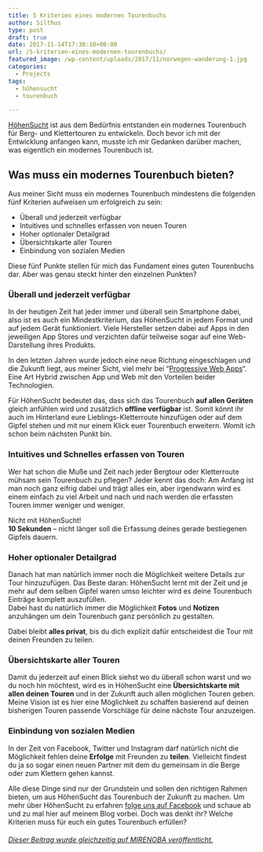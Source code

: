 ```yaml
---
title: 5 Kriterien eines modernen Tourenbuchs
author: Silthus
type: post
draft: true
date: 2017-11-14T17:30:10+00:00
url: /5-kriterien-eines-modernen-tourenbuchs/
featured_image: /wp-content/uploads/2017/11/norwegen-wanderung-1.jpg
categories:
  - Projects
tags:
  - höhensucht
  - tourenbuch

---
```

[HöhenSucht][1] ist aus dem Bedürfnis entstanden ein modernes Tourenbuch für Berg- und Klettertouren zu entwickeln. Doch bevor ich mit der Entwicklung anfangen kann, musste ich mir Gedanken darüber machen, was eigentlich ein modernes Tourenbuch ist.<!--more-->

## Was muss ein modernes Tourenbuch bieten?

Aus meiner Sicht muss ein modernes Tourenbuch mindestens die folgenden fünf Kriterien aufweisen um erfolgreich zu sein:

  * Überall und jederzeit verfügbar
  * Intuitives und schnelles erfassen von neuen Touren
  * Hoher optionaler Detailgrad
  * Übersichtskarte aller Touren
  * Einbindung von sozialen Medien

Diese fünf Punkte stellen für mich das Fundament eines guten Tourenbuchs dar. Aber was genau steckt hinter den einzelnen Punkten?

### Überall und jederzeit verfügbar

In der heutigen Zeit hat jeder immer und überall sein Smartphone dabei, also ist es auch ein Mindestkriterium, das HöhenSucht in jedem Format und auf jedem Gerät funktioniert. Viele Hersteller setzen dabei auf Apps in den jeweiligen App Stores und verzichten dafür teilweise sogar auf eine Web-Darstellung ihres Produkts.

In den letzten Jahren wurde jedoch eine neue Richtung eingeschlagen und die Zukunft liegt, aus meiner Sicht, viel mehr bei &#8220;[Progressive Web Apps][2]&#8220;. Eine Art Hybrid zwischen App und Web mit den Vorteilen beider Technologien.

Für HöhenSucht bedeutet das, dass sich das Tourenbuch **auf allen Geräten** gleich anfühlen wird und zusätzlich **offline verfügbar** ist. Somit könnt ihr auch im Hinterland eure Lieblings-Kletterroute hinzufügen oder auf dem Gipfel stehen und mit nur einem Klick euer Tourenbuch erweitern. Womit ich schon beim nächsten Punkt bin.

### Intuitives und Schnelles erfassen von Touren

Wer hat schon die Muße und Zeit nach jeder Bergtour oder Kletterroute mühsam sein Tourenbuch zu pflegen? Jeder kennt das doch: Am Anfang ist man noch ganz eifrig dabei und trägt alles ein, aber irgendwann wird es einem einfach zu viel Arbeit und nach und nach werden die erfassten Touren immer weniger und weniger.

Nicht mit HöhenSucht!  
**10 Sekunden** &#8211; nicht länger soll die Erfassung deines gerade bestiegenen Gipfels dauern.

### Hoher optionaler Detailgrad

Danach hat man natürlich immer noch die Möglichkeit weitere Details zur Tour hinzuzufügen. Das Beste daran: HöhenSucht lernt mit der Zeit und je mehr auf dem selben Gipfel waren umso leichter wird es deine Tourenbuch Einträge komplett auszufüllen.  
Dabei hast du natürlich immer die Möglichkeit **Fotos** und **Notizen** anzuhängen um dein Tourenbuch ganz persönlich zu gestalten.

Dabei bleibt **alles privat**, bis du dich explizit dafür entscheidest die Tour mit deinen Freunden zu teilen.

### Übersichtskarte aller Touren

Damit du jederzeit auf einen Blick siehst wo du überall schon warst und wo du noch hin möchtest, wird es in HöhenSucht eine **Übersichtskarte mit allen deinen Touren** und in der Zukunft auch allen möglichen Touren geben. Meine Vision ist es hier eine Möglichkeit zu schaffen basierend auf deinen bisherigen Touren passende Vorschläge für deine nächste Tour anzuzeigen.

### Einbindung von sozialen Medien

In der Zeit von Facebook, Twitter und Instagram darf natürlich nicht die Möglichkeit fehlen deine **Erfolge** mit Freunden zu **teilen**. Vielleicht findest du ja so sogar einen neuen Partner mit dem du gemeinsam in die Berge oder zum Klettern gehen kannst.

Alle diese Dinge sind nur der Grundstein und sollen den richtigen Rahmen bieten, um aus HöhenSucht das Tourenbuch der Zukunft zu machen. Um mehr über HöhenSucht zu erfahren [folge uns auf Facebook][3] und schaue ab und zu mal hier auf meinem Blog vorbei. Doch was denkt ihr? Welche Kriterien muss für euch ein gutes Tourenbuch erfüllen?

###### [Dieser Beitrag wurde gleichzeitig auf MIRENOBA veröffentlicht.][4]

 [1]: https://www.hoehensucht.de
 [2]: https://developers.google.com/web/progressive-web-apps/
 [3]: https://www.facebook.com/hoehensucht/
 [4]: https://www.mirenoba.com/2017/11/14/5-kriterien-eines-modernen-tourenbuchs/